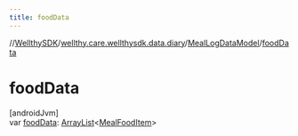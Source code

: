 ```yaml
---
title: foodData
---
```

//[WellthySDK](../../../index.html)/[wellthy.care.wellthysdk.data.diary](../index.html)/[MealLogDataModel](index.html)/[foodData](food-data.html)



# foodData



[androidJvm]\
var [foodData](food-data.html): [ArrayList](https://kotlinlang.org/api/latest/jvm/stdlib/kotlin.collections/-array-list/index.html)&lt;[MealFoodItem](../-meal-food-item/index.html)&gt;




